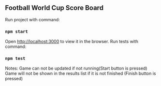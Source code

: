 ## Football World Cup Score Board

Run project with command: 
### `npm start`
Open [http://localhost:3000](http://localhost:3000) to view it in the browser.
Run tests with command:
### `npm test`

Notes:
Game can not be updated if not running(Start button is pressed)
Game will not be shown in the results list if it is not finished (Finish button is pressed)